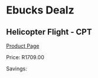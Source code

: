 
# Ebucks Dealz
## Helicopter Flight - CPT
[Product Page](https://www.ebucks.com/web/shop/productSelected.do?prodId=265757953&catId=322194367)

Price: R1709.00

Savings: 


	